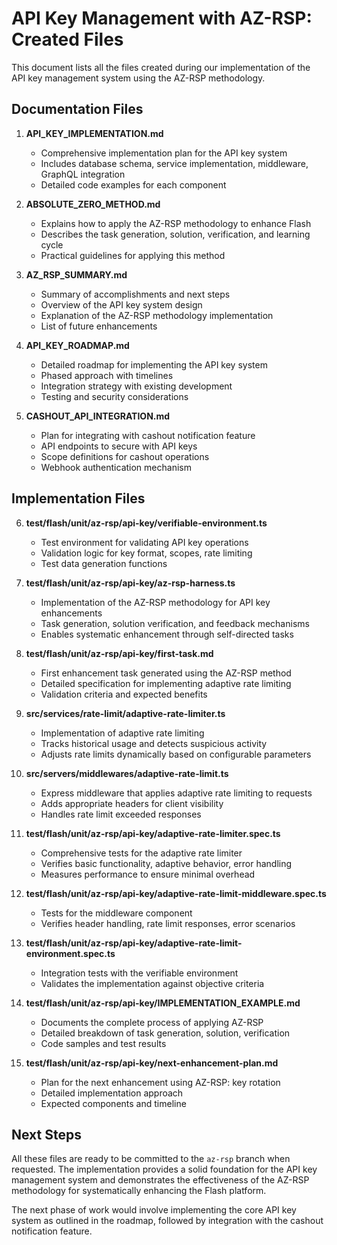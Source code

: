 # API Key Management with AZ-RSP: Created Files

This document lists all the files created during our implementation of the API key management system using the AZ-RSP methodology.

## Documentation Files

1. **API_KEY_IMPLEMENTATION.md**
   - Comprehensive implementation plan for the API key system
   - Includes database schema, service implementation, middleware, GraphQL integration
   - Detailed code examples for each component

2. **ABSOLUTE_ZERO_METHOD.md**
   - Explains how to apply the AZ-RSP methodology to enhance Flash
   - Describes the task generation, solution, verification, and learning cycle
   - Practical guidelines for applying this method

3. **AZ_RSP_SUMMARY.md**
   - Summary of accomplishments and next steps
   - Overview of the API key system design
   - Explanation of the AZ-RSP methodology implementation
   - List of future enhancements

4. **API_KEY_ROADMAP.md**
   - Detailed roadmap for implementing the API key system
   - Phased approach with timelines
   - Integration strategy with existing development
   - Testing and security considerations

5. **CASHOUT_API_INTEGRATION.md**
   - Plan for integrating with cashout notification feature
   - API endpoints to secure with API keys
   - Scope definitions for cashout operations
   - Webhook authentication mechanism

## Implementation Files

6. **test/flash/unit/az-rsp/api-key/verifiable-environment.ts**
   - Test environment for validating API key operations
   - Validation logic for key format, scopes, rate limiting
   - Test data generation functions

7. **test/flash/unit/az-rsp/api-key/az-rsp-harness.ts**
   - Implementation of the AZ-RSP methodology for API key enhancements
   - Task generation, solution verification, and feedback mechanisms
   - Enables systematic enhancement through self-directed tasks

8. **test/flash/unit/az-rsp/api-key/first-task.md**
   - First enhancement task generated using the AZ-RSP method
   - Detailed specification for implementing adaptive rate limiting
   - Validation criteria and expected benefits

9. **src/services/rate-limit/adaptive-rate-limiter.ts**
   - Implementation of adaptive rate limiting
   - Tracks historical usage and detects suspicious activity
   - Adjusts rate limits dynamically based on configurable parameters

10. **src/servers/middlewares/adaptive-rate-limit.ts**
    - Express middleware that applies adaptive rate limiting to requests
    - Adds appropriate headers for client visibility
    - Handles rate limit exceeded responses

11. **test/flash/unit/az-rsp/api-key/adaptive-rate-limiter.spec.ts**
    - Comprehensive tests for the adaptive rate limiter
    - Verifies basic functionality, adaptive behavior, error handling
    - Measures performance to ensure minimal overhead

12. **test/flash/unit/az-rsp/api-key/adaptive-rate-limit-middleware.spec.ts**
    - Tests for the middleware component
    - Verifies header handling, rate limit responses, error scenarios

13. **test/flash/unit/az-rsp/api-key/adaptive-rate-limit-environment.spec.ts**
    - Integration tests with the verifiable environment
    - Validates the implementation against objective criteria

14. **test/flash/unit/az-rsp/api-key/IMPLEMENTATION_EXAMPLE.md**
    - Documents the complete process of applying AZ-RSP
    - Detailed breakdown of task generation, solution, verification
    - Code samples and test results

15. **test/flash/unit/az-rsp/api-key/next-enhancement-plan.md**
    - Plan for the next enhancement using AZ-RSP: key rotation
    - Detailed implementation approach
    - Expected components and timeline

## Next Steps

All these files are ready to be committed to the `az-rsp` branch when requested. The implementation provides a solid foundation for the API key management system and demonstrates the effectiveness of the AZ-RSP methodology for systematically enhancing the Flash platform.

The next phase of work would involve implementing the core API key system as outlined in the roadmap, followed by integration with the cashout notification feature.